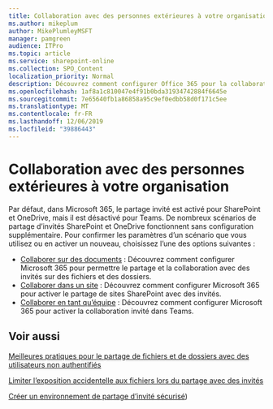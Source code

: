 ```yaml
---
title: Collaboration avec des personnes extérieures à votre organisation
ms.author: mikeplum
author: MikePlumleyMSFT
manager: pamgreen
audience: ITPro
ms.topic: article
ms.service: sharepoint-online
ms.collection: SPO_Content
localization_priority: Normal
description: Découvrez comment configurer Office 365 pour la collaboration avec des utilisateurs invités.
ms.openlocfilehash: 1af8a1c810047e4f91b0bda31934742884f6645e
ms.sourcegitcommit: 7e65640fb1a86858a95c9ef0edbb58d0f171c5ee
ms.translationtype: MT
ms.contentlocale: fr-FR
ms.lasthandoff: 12/06/2019
ms.locfileid: "39886443"
---
```

# <a name="collaborating-with-people-outside-your-organization"></a>Collaboration avec des personnes extérieures à votre organisation

Par défaut, dans Microsoft 365, le partage invité est activé pour SharePoint et OneDrive, mais il est désactivé pour Teams. De nombreux scénarios de partage d’invités SharePoint et OneDrive fonctionnent sans configuration supplémentaire. Pour confirmer les paramètres d’un scénario que vous utilisez ou en activer un nouveau, choisissez l’une des options suivantes :

- [Collaborer sur des documents](collaborate-on-documents.md) : Découvrez comment configurer Microsoft 365 pour permettre le partage et la collaboration avec des invités sur des fichiers et des dossiers.
- [Collaborer dans un site](collaborate-in-a-site.md) : Découvrez comment configurer Microsoft 365 pour activer le partage de sites SharePoint avec des invités.
- [Collaborer en tant qu’équipe](collaborate-as-a-team.md) : Découvrez comment configurer Microsoft 365 pour activer la collaboration invité dans Teams.

## <a name="see-also"></a>Voir aussi

[Meilleures pratiques pour le partage de fichiers et de dossiers avec des utilisateurs non authentifiés](best-practices-anonymous-sharing.md)

[Limiter l’exposition accidentelle aux fichiers lors du partage avec des invités](sharing-limit-accidental-exposure.md)

[Créer un environnement de partage d’invité sécurisé](create-a-secure-guest-sharing-environment.md))
